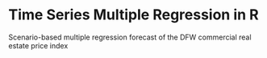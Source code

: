 # Time Series Multiple Regression in R
Scenario-based multiple regression forecast of the DFW commercial real estate price index
